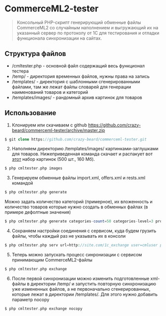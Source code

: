 # CommerceML2-tester
> Консольный PHP-скрипт генерирующий обменные файлы CommerceML2 со случайным наполнением и выгружающий их на указанный сервер по протоколу от 1С для тестирования и отладки функционала синхронизации на сайтах.

## Структура файлов

 - /cmltester.php - основной файл содержащий весь функционал тестера
 - /temp/ - директория временных файлов, нужны права на запись
 - /templates/ - директория с шаблонными сгенерированными файлами, там же лежат файлы словарей для генерации 
 наименований товаров и категорий
 - /templates/images/ - рандомный архив картинок для товаров

## Использование

1. Клонируем или скачиваем с github
https://github.com/crazy-beard/commerceml-tester/archive/master.zip
```php
$ git clone https://github.com/crazy-beard/commerceml-tester.git
```

2. Наполняем директорию /templates/images/ картинками-заглушками для товаров.
Нижеприведенная команда скачает и распакует вот [этот](https://yadi.sk/d/hQxqmBZY3SRRRA) набор картинок (500 шт., 160 Мб).
```php
$ php cmltester.php images
```

3. Генерируем обменные файлы import.xml, offers.xml и rests.xml командой
```php
$ php cmltester.php generate
```
Можно задать количество категорий (примерное), их вложенность и количество товаров которые нужно создать в обменных файлах (в примере дефолтные значения)
```php
$ php cmltester.php generate categories-count=50 categories-level=3 products-count=450
```

4. Сохраняем настройки соединения с сервисом, куда будем грузить файлы, чтобы каждый раз не указывать их в консоли
```php
$ php cmltester.php serv url=http://site.com/1c_exchange user=cmluser pass=password
```

5. Теперь можно запускать процесс синронизации с сервисом принимающим CommerceML2-файлы
```php
$ php cmltester.php exchange
```

6. После первой синхронизации можно изменить подготовленные xml-файлы в директории /temp/ и запустить повторную синхронизацию уже измененных файлов, а не первоначально сгенерированных, которые лежат в директории /templates/. Для этого нужно добавить параметр nocopy
```php
$ php cmltester.php exchange nocopy
```
